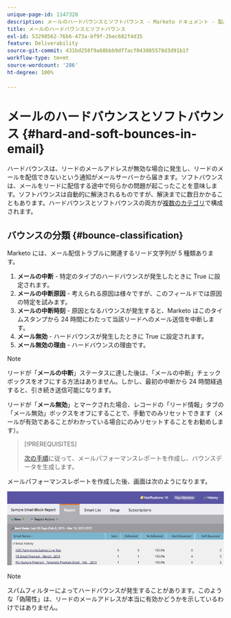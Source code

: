 ```yaml
---
unique-page-id: 1147328
description: メールのハードバウンスとソフトバウンス - Marketo ドキュメント - 製品ドキュメント
title: メールのハードバウンスとソフトバウンス
exl-id: 53298562-76b6-473a-bf9f-2bec682f4d35
feature: Deliverability
source-git-commit: 431bd258f9a68bbb9df7acf043085578d3d91b1f
workflow-type: tm+mt
source-wordcount: '286'
ht-degree: 100%

---
```


# メールのハードバウンスとソフトバウンス {#hard-and-soft-bounces-in-email}

ハードバウンスは、リードのメールアドレスが無効な場合に発生し、リードのメールを配信できないという通知がメールサーバーから届きます。ソフトバウンスは、メールをリードに配信する途中で何らかの問題が起こったことを意味します。ソフトバウンスは自動的に解決されるものですが、解決までに数日かかることもあります。ハードバウンスとソフトバウンスの両方が[複数のカテゴリ](https://nation.marketo.com/t5/Knowledgebase/Maintaining-a-Directory-of-Leads-Bouncing-Emails/ta-p/300838)で構成されます。

## バウンスの分類 {#bounce-classification}

Marketo には、メール配信トラブルに関連するリード文字列が 5 種類あります。

1. **メールの中断** - 特定のタイプのハードバウンスが発生したときに True に設定されます。
1. **メールの中断原因** - 考えられる原因は様々ですが、このフィールドでは原因の特定を試みます。
1. **メールの中断時刻** - 原因となるバウンスが発生すると、Marketo はこのタイムスタンプから 24 時間にわたって当該リードへのメール送信を中断します。
1. **メール無効** - ハードバウンスが発生したときに True に設定されます。
1. **メール無効の理由** - ハードバウンスの理由です。

>[!NOTE]
>
>リードが「**メールの中断**」ステータスに達した後は、「メールの中断」チェックボックスをオフにする方法はありません。しかし、最初の中断から 24 時間経過すると、引き続き送信可能になります。
>
>リードが「**メール無効**」とマークされた場合、レコードの「リード情報」タブの「メール無効」ボックスをオフにすることで、手動でのみリセットできます（メールが有効であることがわかっている場合にのみリセットすることをお勧めします）。

>[!PREREQUISITES]
>
>[次の手順](/help/marketo/product-docs/email-marketing/email-programs/email-program-data/email-performance-report.md)に従って、メールパフォーマンスレポートを作成し、バウンスデータを生成します。

メールパフォーマンスレポートを作成した後、画面は次のようになります。

![](assets/soft-hard-bounce.png)

>[!NOTE]
>
>スパムフィルターによってハードバウンスが発生することがあります。このような「偽陽性」は、リードのメールアドレスが本当に有効かどうかを示しているわけではありません。
